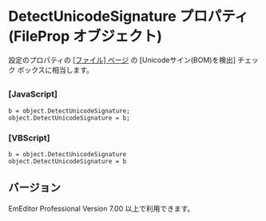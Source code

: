 # DetectUnicodeSignature プロパティ (FileProp オブジェクト)

設定のプロパティの [\[ファイル\] ページ](../../dlg/properties/file/index) の
\[Unicodeサイン(BOM)を検出\] チェック
ボックスに相当します。

## 

### \[JavaScript\]

```
b = object.DetectUnicodeSignature;
object.DetectUnicodeSignature = b;
```

### \[VBScript\]

```
b = object.DetectUnicodeSignature
object.DetectUnicodeSignature = b
```

## バージョン

EmEditor Professional Version 7.00 以上で利用できます。
